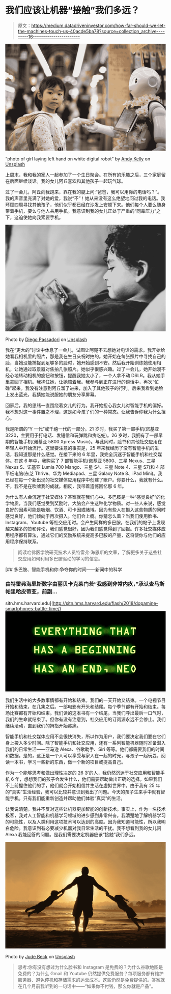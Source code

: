 # 我们应该让机器“接触”我们多远？

> 原文：<https://medium.datadriveninvestor.com/how-far-should-we-let-the-machines-touch-us-40acde5ba78?source=collection_archive---------16----------------------->

![](img/45d0feea664d1cbe6cd666cc190f4b20.png)

“photo of girl laying left hand on white digital robot” by [Andy Kelly](https://unsplash.com/@askkell?utm_source=medium&utm_medium=referral) on [Unsplash](https://unsplash.com?utm_source=medium&utm_medium=referral)

上周末，我和我的家人一起参加了一个生日聚会。在所有的乐趣之后，三个家庭留在后面继续谈话。我的女儿阿丘喜欢和其他孩子一起玩气球。

过了一会儿，阿丘向我跑来，靠在我的腿上问:“爸爸，我可以用你的电话吗？”。我的声音里充满了对她的爱，我说“不”！她从来没有这么绝望地问过我的电话。我环顾四周寻找其他孩子，他们似乎都已经在沙发上安顿下来。他们每个人要么随身带着手机，要么与他人共用手机。我意识到我的女儿正处于严重的“同辈压力”之下，这迫使她向我索要手机。

![](img/d92b1f7cc65c8ab0b947a824fcfc5f39.png)

Photo by [Diego Passadori](https://unsplash.com/@dipassadori?utm_source=medium&utm_medium=referral) on [Unsplash](https://unsplash.com?utm_source=medium&utm_medium=referral)

我在“更大的”讨论中休息了一会儿，试图让阿楚不去想她对电话的需求。我开始给她看我相机里的照片，那是我在生日庆祝时拍的。她开始在每张照片中寻找自己的脸，当她没能捕捉到足够多的脸时，她开始感到不安。然后我开始训练她使用相机，让她通过取景器对焦拍几张照片。她似乎很感兴趣。过了一会儿，她开始漫不经心地转动相机的旋钮和按钮，提醒我她太小了，一个人拿不动 DSLR。我从她手里拿回了相机。我抱住她，让她陪着我。我参与到正在进行的谈话中，再次“忙碌”起来。我没有注意到阿丘溜了进来，加入了其他孩子的行列。后来我看到她脸上发出蓝光，我猜她能说服她的朋友分享屏幕。

回家后，我的思绪一直围绕着女儿的行为。我开始担心我女儿对智能手机的偏好。我不想对这一事件置之不理，这是如今孩子们的一种常态。让我告诉你我为什么担心。

我是所谓的“Y 一代”或千禧一代的一部分。21 岁时，我买了第一部手机(诺基亚 3220，主要用于打电话、发短信和玩弹跳和贪吃蛇)。26 岁时，我拥有了一部早期的智能手机(诺基亚 5800 Xpress Music)。与此同时，脸书和其他社交应用在年轻人中开始流行。这里要注意的事实是，25 年来我经历了没有智能手机的生活，我知道那是什么感觉。在接下来的 6 年里，我完全沉迷于智能手机和社交媒体。在这 6 年中，我购买了 7 部智能手机(诺基亚 5800、三星 Nexus、三星 Nexus S、诺基亚 Lumia 700 Mango、三星 S4、三星 Note 4、三星 S7)和 4 部平板电脑(东芝 Thrive、华为 Mediapad、三星 Galaxy Note 8、iPad Mini)。我已经在每一个新出现的社交媒体应用程序中创建了账户。你要什么，我就有什么。不，我不是在吹嘘我的成就。相反，我带着遗憾回忆那 6 年。

为什么有人会沉迷于社交媒体？答案就在我们心中。多巴胺是一种“感觉良好”的化学物质，当我们感觉受到奖励时，大脑会产生这种化学物质。对一些人来说，感觉良好的因素可能是吸烟、饮酒、可卡因或赌博。因为有些人在摄入这些物质的同时感觉良好，他们倾向于再次摄入。他们会上瘾。你猜怎么着？当我们使用脸书、Instagram、Youtube 等社交应用时。会产生同样的多巴胺。在我们的帖子上发现越来越多的赞和评论，我们感觉很好，因为我们感觉得到了回报。许多社交媒体应用程序都有算法，通过它们的奖励系统来提高多巴胺的产量，这将使你与他们的应用程序保持联系。

> 阅读哈佛医学院研究技术人员特雷弗·海恩斯的文章，了解更多关于这些社交应用如何利用多巴胺驱动的学习的信息。

[](http://sitn.hms.harvard.edu/flash/2018/dopamine-smartphones-battle-time/) [## 多巴胺、智能手机和你:争夺你的时间——新闻中的科学

### 由特雷弗海恩斯数字由丽贝卡克莱门茨“我感到非常内疚，”承认查马斯帕里哈皮蒂亚，前副…

sitn.hms.harvard.edu](http://sitn.hms.harvard.edu/flash/2018/dopamine-smartphones-battle-time/) ![](img/60b4b5efea62c1fbbcdda7095edfa2bd.png)

我们生活中的大多数事情都有开始和结束。我们的一天开始又结束。一个电视节目开始和结束，在几集之后。一部电影有开头和结尾。每个季节都有开始和结束。每场比赛都有开始和结束。我们读的这本书有一个结尾。当我们呼出最后一口气时，我们的生命就结束了。但你有没有注意到，社交应用的订阅源永远不会停止。我们继续滚动，直到我们的拇指开始疼痛。

智能手机和社交媒体应用不会很快消失，所以作为用户，我们要决定我们要在它们身上投入多少时间。除了智能手机和社交应用，还有一系列智能机器随时准备潜入我们的日常生活——亚马逊 Alexa、谷歌助手、Siri 等等。他们都需要我们的时间和数据。是的，这正是一个人可以享受与家人在一起的时光，与孩子一起玩耍，阅读一本书，学习一些新的东西，做一个新的项目或提高自己。

作为一个能够思考和做出理性决定的 26 岁的人，我仍然沉迷于社交应用和智能手机 6 年，想想我们的孩子会发生什么，他们需要帮助做出正确的选择。如果我们不上前握住他们的手，他们就会开始相信并生活在虚拟世界中。由于我有 25 年的“真实”生活经验，我可以比较并意识到我出了问题。今天的孩子生来手中就有智能手机。只有我们能重新创造并帮助他们体验“真实”的生活。

让我说清楚。我并不反对这些让机器更加智能的创新技术。事实上，作为一名技术极客，我对人工智能和机器学习领域的进步感到非常兴奋。我清楚地了解机器学习的可能性，以及人类利用这项技术可以达到的高度。因为我知道可能性，所以我明白危险。我意识到有必要减少机器对我日常生活的干扰。我不想看到我的女儿问 Alexa 我能回答的问题。是我们需要决定机器应该“接触”我们多远。

![](img/2d9d6d7b7833549021fda0392e98fa79.png)

Photo by [Jude Beck](https://unsplash.com/@judebeck?utm_source=medium&utm_medium=referral) on [Unsplash](https://unsplash.com?utm_source=medium&utm_medium=referral)

> 思考:你有没有想过为什么脸书和 Instagram 是免费的？为什么谷歌地图是免费的？为什么 Gmail 和 Youtube 仍然提供免费服务？每项服务都有维护服务器、避免停机和存储需求的运营成本。这些仍然是免费提供的。答案就在几个月前我听到的一句话中——“如果你不付钱，那么你就是产品”。